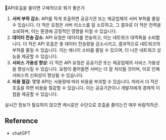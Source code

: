API호출을 줄이면 구체적으로 뭐가 좋은가

1. **서버 부하 감소**: API를 적게 호출하면 공공기관 또는 제공업체의 서버 부하를 줄일 수 있습니다. 더 적은 요청은 서버 리소스를 덜 소모하고, 그 결과로 더 적은 전력을 소비하며, 이는 환경에 긍정적인 영향을 미칠 수 있습니다.
2. **데이터 전송 감소**: API 요청은 데이터를 전송하고, 이는 네트워크 대역폭을 소비합니다. 더 적은 API 호출은 총 데이터 전송량을 감소시키고, 결과적으로 네트워크의 부하를 줄일 수 있습니다. 이는 에너지 소비를 줄일 수 있으며, 더 나은 네트워크 성능을 제공할 수 있습니다.
3. **서비스 가용성 향상**: 더 적은 API 요청은 공공기관 또는 제공업체의 서비스 가용성을 향상시킬 수 있습니다. 요청이 줄어들면 서버는 더 잘 처리될 것이며, 이로 인해 서비스의 신뢰성이 향상될 수 있습니다.
4. **비용 절감**: 몇몇 API는 사용량에 따라 비용을 부과할 수 있습니다. 따라서 더 적은 호출을 하면 비용을 절감할 수 있습니다. 이는 공공기관이나 개발자에게 경제적 이점을 제공할 수 있습니다.

실시간 정보가 필요하지 않으면 캐시같은 수단으로 호출을 줄이는건 매우 바람직하군.
## Reference
- chatGPT